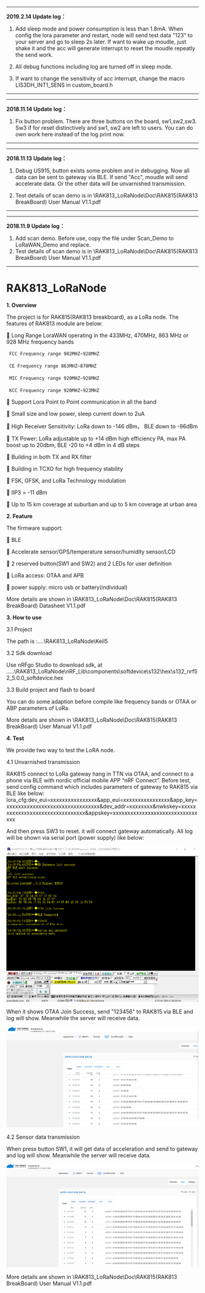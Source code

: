 ***************************************************************************************************************************************
**2019.2.14 Update log：**

1. Add sleep mode and power consumption is less than 1.8mA. When config the lora parameter and restart, node will send test data "123" to your server and go to sleep 2s later. If want to wake up moudle, just shake it and the acc will generate interrupt to reset the moudle repeatly the send work.

2. All debug functions including log are turned off in sleep mode.

3. If want to change the sensitivity of acc interrupt, change the macro LIS3DH_INT1_SENS in custom_board.h 

***************************************************************************************************************************************
***************************************************************************************************************************************
**2018.11.14 Update log：**

1. Fix button problem. There are three buttons on the board, sw1,sw2,sw3. Sw3 if for reset distinctively and sw1, sw2 are left to users.
You can do own work here instead of the log print now.

***************************************************************************************************************************************
***************************************************************************************************************************************
**2018.11.13 Update log：**

1. Debug US915, button exists some problem and in debugging. Now all data can be sent to gateway via BLE. If send "Acc", moudle will send accelerate data. Or the other data will be unvarnished transmission. 

2. Test details of scan demo is in \RAK813_LoRaNode\Doc\RAK815(RAK813 BreakBoard) User Manual V1.1.pdf

***************************************************************************************************************************************
***************************************************************************************************************************************
**2018.11.9 Update log：**

1. Add scan demo. Before use, copy the file under Scan_Demo to LoRaWAN_Demo and replace.
2. Test details of scan demo is in \RAK813_LoRaNode\Doc\RAK815(RAK813 BreakBoard) User Manual V1.1.pdf

***************************************************************************************************************************************
# RAK813_LoRaNode

**1. Overview**

  The project is for RAK815(RAK813 breakboard), as a LoRa node. The features of RAK813 module are below:
 
   Long Range LoraWAN operating in the 433MHz, 470MHz, 863 MHz or 928 MHz frequency bands
  
     FCC Frequency range 902MHZ~928MHZ
     
     CE Frequency range 863MHZ~870MHZ
     
     MIC Frequency range 920MHZ~928MHZ
     
     KCC Frequency range 920MHZ~923MHZ
     
   Support Lora Point to Point communication in all the band
  
   Small size and low power, sleep current down to 2uA
  
   High Receiver Sensitivity: LoRa down to -146 dBm， BLE down to -96dBm
  
   TX Power: LoRa adjustable up to +14 dBm high efficiency PA, max PA boost up to 20dbm, BLE -20 to +4 dBm in 4 dB steps
  
   Building in both TX and RX filter
  
   Building in TCXO for high frequency stability
  
   FSK, GFSK, and LoRa Technology modulation
  
   IIP3 = -11 dBm
  
   Up to 15 km coverage at suburban and up to 5 km coverage at urban area
  
  

**2. Feature**
  
  The firmware support:
  
   BLE
  
   Accelerate sensor/GPS/temperature sensor/humidity sensor/LCD
  
   2 reserved button(SW1 and SW2) and 2 LEDs for user definition 
  
   LoRa access: OTAA and APB
  
   power supply: micro usb or battery(individual)
  
  More details are shown in \RAK813_LoRaNode\Doc\RAK815(RAK813 BreakBoard) Datasheet V1.1.pdf
  
  
**3. How to use**

  3.1 Project
  
  The path is :....\RAK813_LoRaNode\Keil5
  
  3.2 Sdk download
  
  Use nRFgo Studio to download sdk, at .....\RAK813_LoRaNode\nRF_Lib\components\softdevice\s132\hex\s132_nrf52_5.0.0_softdevice.hex
  
  3.3 Build project and flash to board
  
  You can do some adaption before compile like frequency bands or OTAA or ABP parameters of LoRa.
  
  More details are shown in \RAK813_LoRaNode\Doc\RAK815(RAK813 BreakBoard) User Manual V1.1.pdf
  
**4. Test**
  
  We provide two way to test the LoRA node. 
  
  4.1 Unvarnished transmission 
  
  RAK815 connect to LoRa gateway hang in TTN via OTAA, and connect to a phone via BLE with nordic official mobile APP “nRF Connect”. Before test, send config command which includes parameters of gateway to RAK815 via BLE like below:
  lora_cfg:dev_eui=xxxxxxxxxxxxxxxx&app_eui=xxxxxxxxxxxxxxxx&app_key=xxxxxxxxxxxxxxxxxxxxxxxxxxxxxxxx&dev_addr=xxxxxxxx&nwkskey=xxxxxxxxxxxxxxxxxxxxxxxxxxxxxxxx&appskey=xxxxxxxxxxxxxxxxxxxxxxxxxxxxxxxx
  
  And then press SW3 to reset. it will connect gateway automatically. All log will be shown via serial port (power supply) like below:
  
  ![image](https://github.com/RAKWireless/RAK813_LoRaNode/blob/master/Doc/img/com_log.png)
  
  When it shows OTAA Join Success, send "123456" to RAK815 via BLE and log will show. Meanwhile the server will receive data.
  
  ![image](https://github.com/RAKWireless/RAK813_LoRaNode/blob/master/Doc/img/ble_transparent%20transmission.png)
  
  4.2 Sensor data transmission
  
  When press button SW1, it will get data of acceleration and send to gateway and log will show. Meanwhile the server will receive data.
  
  ![image](https://github.com/RAKWireless/RAK813_LoRaNode/blob/master/Doc/img/button_upload_accelerate.png)
  
  More details are shown in \RAK813_LoRaNode\Doc\RAK815(RAK813 BreakBoard) User Manual V1.1.pdf

